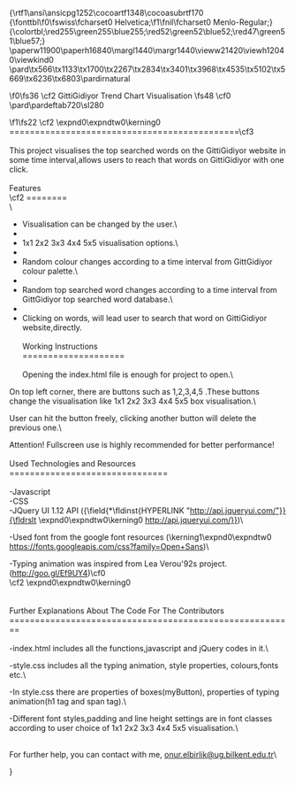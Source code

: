 {\rtf1\ansi\ansicpg1252\cocoartf1348\cocoasubrtf170
{\fonttbl\f0\fswiss\fcharset0 Helvetica;\f1\fnil\fcharset0 Menlo-Regular;}
{\colortbl;\red255\green255\blue255;\red52\green52\blue52;\red47\green51\blue57;}
\paperw11900\paperh16840\margl1440\margr1440\vieww21420\viewh12040\viewkind0
\pard\tx566\tx1133\tx1700\tx2267\tx2834\tx3401\tx3968\tx4535\tx5102\tx5669\tx6236\tx6803\pardirnatural

\f0\fs36 \cf2 GittiGidiyor Trend Chart Visualisation
\fs48 \cf0 \
\pard\pardeftab720\sl280

\f1\fs22 \cf2 \expnd0\expndtw0\kerning0
=============================================\cf3 \
\
This project visualises the top searched words on the GittiGidiyor website in some time interval,allows users to reach that words on GittiGidiyor with one click.\
\
Features\
\cf2 ========\
\
- Visualisation can be changed by the user.\
- 
- 1x1 2x2 3x3 4x4 5x5 visualisation options.\
- 
- Random colour changes according to a time interval from GittGidiyor colour palette.\
- 
- Random top searched word changes according to a time interval from GittGidiyor top searched word database.\
- 
- Clicking on words, will lead user to search that word on GittiGidiyor website,directly.\
\
Working Instructions\
====================\
\
Opening the index.html file is enough for project to open.\

On top left corner, there are buttons such as 1,2,3,4,5 .These buttons change the visualisation like 1x1 2x2 3x3 4x4 5x5 box visualisation.\

User can hit the button freely, clicking another button will delete the previous one.\

Attention! Fullscreen use is highly recommended for better performance!\
\
Used Technologies and Resources\
===============================\
\
-Javascript\
-CSS\
-JQuery UI 1.12 API ({\field{\*\fldinst{HYPERLINK "http://api.jqueryui.com/"}}{\fldrslt \expnd0\expndtw0\kerning0
http://api.jqueryui.com/}})\

-Used font from the google font resources (\kerning1\expnd0\expndtw0 https://fonts.googleapis.com/css?family=Open+Sans)\

-Typing animation was inspired from Lea Verou\'92s project. (http://goo.gl/Ef9UY4)\cf0 \
\cf2 \expnd0\expndtw0\kerning0
\
\
\
Further Explanations About The Code For The Contributors\
========================================================\
\
-index.html includes all the functions,javascript and jQuery codes in it.\

-style.css includes all the typing animation, style properties, colours,fonts etc.\

-In style.css there are properties of boxes(myButton), properties of typing animation(h1 tag and span tag).\

-Different font styles,padding and line height settings are in font classes according to user choice of 1x1 2x2 3x3 4x4 5x5 visualisation.\

\
For further help, you can contact with me, onur.elbirlik@ug.bilkent.edu.tr\

}
